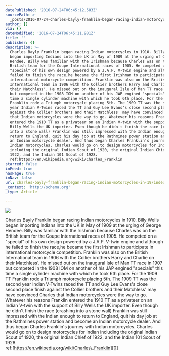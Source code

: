 ```yaml
---
datePublished: '2016-07-24T06:45:12.583Z'
sourcePath: >-
  _posts/2016-07-24-charles-bayly-franklin-began-racing-indian-motorcycles-in-19.md
author: []
via: {}
dateModified: '2016-07-24T06:45:11.981Z'
title: ''
publisher: {}
description: >-
  Charles Bayly Franklin began racing Indian motorcycles in 1910. Billy Wells
  began importing Indians into the UK in May of 1909 at the urging of George
  Hendee. Billy was familiar with the Irishman because Charles was on the
  British team for the Coupe International races of 1905. He competed on a
  "special" of his own design powered by a J.A.P. V-twin engine and although he
  failed to finish the race,he became the first Irishman to participate in
  international motorcycle competition. Franklin was also on the British
  International team in 1906 with the Collier brothers Harry and Charlie on
  their Matchless'. He missed out on the inaugural Isle of Man TT race in 1907
  but competed in the 1908 IOM on another of his JAP engined "specials" this
  time a single cylinder machine with which he took 6th place. For the 1909 TT
  Franklin rode a Triumph motorcycle placing 5th. The 1909 TT was the second
  year Indian V-Twins raced the TT and Guy Lee Evans's close second place finish
  against the Collier brothers and their Matchless' may have convinced Charles
  that Indian motorcycles were the way to go. Whatever his reasons Franklin
  entered the 1910 TT as a privateer on an Indian V-twin with the support of
  Billy Wells the UK importer. Even though he didn't finish the race (crashing
  into a stone wall) Franklin was still impressed with the Indian enough to
  return to England, quit his day job at the Rathmines power station and become
  an Indian motorcycle dealer. And thus began Charles Franklin's journey with
  Indian motorcycles. Charles would go on to design motorcycles for Indian
  including the original Indian Scout of 1920, the original Indian Chief of
  1922, and the Indian 101 Scout of 1928.
  ref:https://en.wikipedia.org/wiki/Charles_Franklin
starred: false
inFeed: true
hasPage: true
inNav: false
url: charles-bayly-franklin-began-racing-indian-motorcycles-in-19/index.html
_context: 'http://schema.org'
_type: Article

---
```

![](https://the-grid-user-content.s3-us-west-2.amazonaws.com/9f3dccbd-2efc-432c-bafb-42fe27e3115e.jpg)

Charles Bayly Franklin began racing Indian motorcycles in 1910\. Billy Wells began importing Indians into the UK in May of 1909 at the urging of George Hendee. Billy was familiar with the Irishman because Charles was on the British team for the Coupe International races of 1905\. He competed on a "special" of his own design powered by a J.A.P. V-twin engine and although he failed to finish the race,he became the first Irishman to participate in international motorcycle competition. Franklin was also on the British International team in 1906 with the Collier brothers Harry and Charlie on their Matchless'. He missed out on the inaugural Isle of Man TT race in 1907 but competed in the 1908 IOM on another of his JAP engined "specials" this time a single cylinder machine with which he took 6th place. For the 1909 TT Franklin rode a Triumph motorcycle placing 5th. The 1909 TT was the second year Indian V-Twins raced the TT and Guy Lee Evans's close second place finish against the Collier brothers and their Matchless' may have convinced Charles that Indian motorcycles were the way to go. Whatever his reasons Franklin entered the 1910 TT as a privateer on an Indian V-twin with the support of Billy Wells the UK importer. Even though he didn't finish the race (crashing into a stone wall) Franklin was still impressed with the Indian enough to return to England, quit his day job at the Rathmines power station and become an Indian motorcycle dealer. And thus began Charles Franklin's journey with Indian motorcycles. Charles would go on to design motorcycles for Indian including the original Indian Scout of 1920, the original Indian Chief of 1922, and the Indian 101 Scout of 1928\.  
ref:[https://en.wikipedia.org/wiki/Charles\_Franklin][0]

[0]: https://en.wikipedia.org/wiki/Charles_Franklin